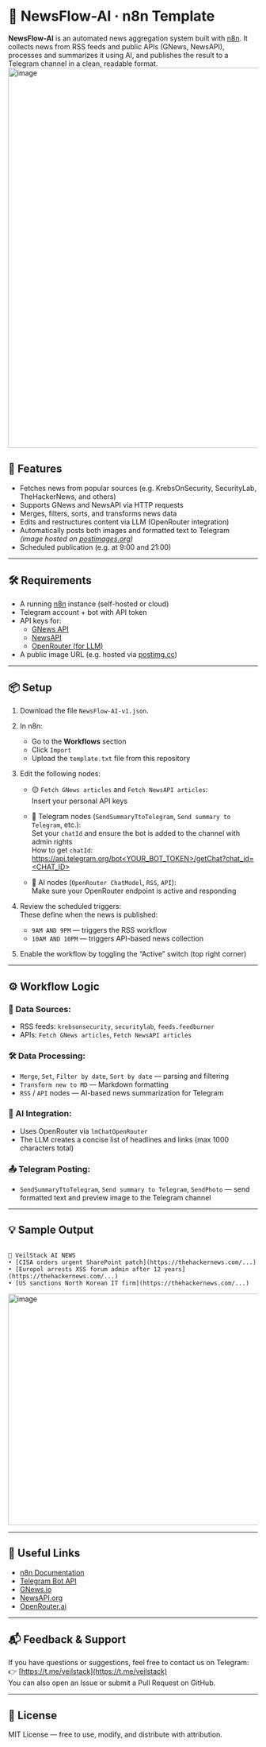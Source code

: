 # 📰 NewsFlow-AI · n8n Template

**NewsFlow-AI** is an automated news aggregation system built with [n8n](https://n8n.io). It collects news from RSS feeds and public APIs (GNews, NewsAPI), processes and summarizes it using AI, and publishes the result to a Telegram channel in a clean, readable format.
<img width="1955" height="766" alt="image" src="https://github.com/user-attachments/assets/7d891541-e6fd-4d70-8360-892ccf49e07e" />

## 🚀 Features

- Fetches news from popular sources (e.g. KrebsOnSecurity, SecurityLab, TheHackerNews, and others)
- Supports GNews and NewsAPI via HTTP requests
- Merges, filters, sorts, and transforms news data
- Edits and restructures content via LLM (OpenRouter integration)
- Automatically posts both images and formatted text to Telegram  
  *(image hosted on [postimages.org](https://postimages.org/))*
- Scheduled publication (e.g. at 9:00 and 21:00)

---

## 🛠️ Requirements

- A running [n8n](https://docs.n8n.io/) instance (self-hosted or cloud)
- Telegram account + bot with API token
- API keys for:
  - [GNews API](https://gnews.io/)
  - [NewsAPI](https://newsapi.org/)
  - [OpenRouter (for LLM)](https://openrouter.ai/)
- A public image URL (e.g. hosted via [postimg.cc](https://postimg.cc/))

---

## 📦 Setup

1. Download the file `NewsFlow-AI-v1.json`.

2. In n8n:

   - Go to the **Workflows** section
   - Click `Import`
   - Upload the `template.txt` file from this repository

3. Edit the following nodes:

   - 🟡 `Fetch GNews articles` and `Fetch NewsAPI articles`:  
     Insert your personal API keys

   - 🔵 Telegram nodes (`SendSummaryTtoTelegram`, `Send summary to Telegram`, etc.):  
     Set your `chatId` and ensure the bot is added to the channel with admin rights  
     How to get `chatId`:  
     [https://api.telegram.org/bot<YOUR_BOT_TOKEN>/getChat?chat_id=<CHAT_ID>](https://api.telegram.org/bot<YOUR_BOT_TOKEN>/getChat?chat_id=@yourchannel)

   - 🧠 AI nodes (`OpenRouter ChatModel`, `RSS`, `API`):  
     Make sure your OpenRouter endpoint is active and responding

4. Review the scheduled triggers:  
   These define when the news is published:
   - `9AM AND 9PM` — triggers the RSS workflow
   - `10AM AND 10PM` — triggers API-based news collection

5. Enable the workflow by toggling the “Active” switch (top right corner)

---

## ⚙️ Workflow Logic

### 🧩 Data Sources:

- RSS feeds: `krebsonsecurity`, `securitylab`, `feeds.feedburner`
- APIs: `Fetch GNews articles`, `Fetch NewsAPI articles`

### 🛠️ Data Processing:

- `Merge`, `Set`, `Filter by date`, `Sort by date` — parsing and filtering
- `Transform new to MD` — Markdown formatting
- `RSS` / `API` nodes — AI-based news summarization for Telegram

### 🤖 AI Integration:

- Uses OpenRouter via `lmChatOpenRouter`
- The LLM creates a concise list of headlines and links (max 1000 characters total)

### 📤 Telegram Posting:

- `SendSummaryTtoTelegram`, `Send summary to Telegram`, `SendPhoto` — send formatted text and preview image to the Telegram channel

---

## 💡 Sample Output

```

🧠 VeilStack AI NEWS
• [CISA orders urgent SharePoint patch](https://thehackernews.com/...)
• [Europol arrests XSS forum admin after 12 years](https://thehackernews.com/...)
• [US sanctions North Korean IT firm](https://thehackernews.com/...)

```
<img width="548" height="466" alt="image" src="https://github.com/user-attachments/assets/25a4bc04-e682-4acc-9682-9bd2217bc44a" />


---

## 📎 Useful Links

- [n8n Documentation](https://docs.n8n.io/)
- [Telegram Bot API](https://core.telegram.org/bots/api)
- [GNews.io](https://gnews.io/)
- [NewsAPI.org](https://newsapi.org/)
- [OpenRouter.ai](https://openrouter.ai/)

---

## 📬 Feedback & Support

If you have questions or suggestions, feel free to contact us on Telegram:  
👉 [https://t.me/veilstack](https://t.me/veilstack)  
You can also open an Issue or submit a Pull Request on GitHub.

---

## 🧠 License

MIT License — free to use, modify, and distribute with attribution.
